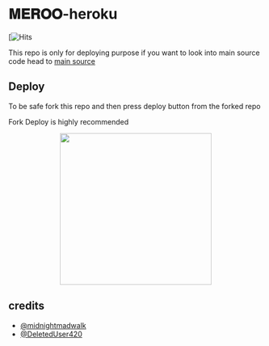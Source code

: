 # 𝐌𝐄𝐑𝐎𝐎-heroku
[![Hits](https://dashboard.heroku.com/new?template=https://github.com/jxg3v/xfzg)

This repo is only for deploying purpose if you want to look into main source code head to [main source](https://dashboard.heroku.com/new?template=https://github.com/jxg3v/xfzg) 

## Deploy

To be safe fork this repo and then press deploy button from the forked repo 

Fork Deploy is highly recommended

<p align="center"><a href="https://heroku.com/deploy?template=https://github.com/RepthonArabic/E_7_V"><img src="https://img.shields.io/badge/DEPLOY TO-HEROKU-blue?style=plastic&logo=heroku&logoColor=purple"width="300"heigh="100" /></a></p>



## credits
   - [@midnightmadwalk](https://t.me/midnightmadwalk)
   - [@DeletedUser420](https://t.me/DeletedUser420)
